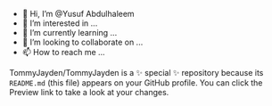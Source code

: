 - 👋 Hi, I’m @Yusuf Abdulhaleem
- 👀 I’m interested in ...
- 🌱 I’m currently learning ...
- 💞️ I’m looking to collaborate on ...
- 📫 How to reach me ...


TommyJayden/TommyJayden is a ✨ special ✨ repository because its `README.md` (this file) appears on your GitHub profile.
You can click the Preview link to take a look at your changes.

